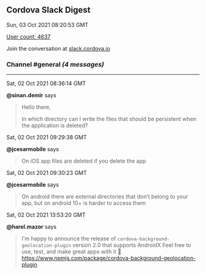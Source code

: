 ## Cordova Slack Digest
Sun, 03 Oct 2021 08:20:53 GMT

[User count: 4637](https://cordova.slack.com/)


Join the conversation at [slack.cordova.io](http://slack.cordova.io/)

### __Channel #general__ _(4 messages)_
---

Sat, 02 Oct 2021 08:36:14 GMT

__@sinan.demir__ says 
> Hello there,
> 
> In which directory can I write the files that should be persistent when the application is deleted?
> 

Sat, 02 Oct 2021 09:29:38 GMT

__@jcesarmobile__ says 
> On iOS app files are deleted if you delete the app
> 

Sat, 02 Oct 2021 09:30:23 GMT

__@jcesarmobile__ says 
> On android there are external directories that don’t belong to your app, but on android 10+ is harder to access them
> 

Sat, 02 Oct 2021 13:53:20 GMT

__@harel.mazor__ says 
> I'm happy to announce the release of `cordova-background-geolocation-plugin` version 2.0 that supports AndroidX
> Feel free to use, test, and make great apps with it 🙂
> <https://www.npmjs.com/package/cordova-background-geolocation-plugin>
> 
